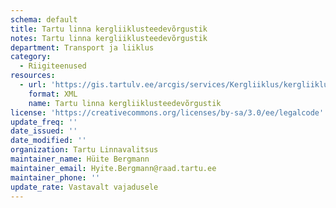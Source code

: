 ```yaml
---
schema: default
title: Tartu linna kergliiklusteedevõrgustik
notes: Tartu linna kergliiklusteedevõrgustik
department: Transport ja liiklus
category:
  - Riigiteenused
resources:
  - url: 'https://gis.tartulv.ee/arcgis/services/Kergliiklus/kergliiklus/MapServer?wsdl'
    format: XML
    name: Tartu linna kergliiklusteedevõrgustik
license: 'https://creativecommons.org/licenses/by-sa/3.0/ee/legalcode'
update_freq: ''
date_issued: ''
date_modified: ''
organization: Tartu Linnavalitsus
maintainer_name: Hüite Bergmann
maintainer_email: Hyite.Bergmann@raad.tartu.ee
maintainer_phone: ''
update_rate: Vastavalt vajadusele
---
```

